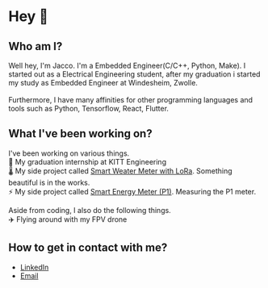 # Hey 👋 <br/>

## Who am I?<br/>
Well hey, I'm Jacco. I'm a Embedded Engineer(C/C++, Python, Make). I started out as a Electrical Engineering student, after my graduation i started my study as Embedded Engineer at Windesheim, Zwolle.<br /><br />
Furthermore, I have many affinities for other programming languages and tools such as Python, Tensorflow, React, Flutter.<br />

## What I've been working on?<br/>
I've been working on various things.<br/>
🥙 My graduation internship at KITT Engineering<br/>
🌡️ My side project called [Smart Weater Meter with LoRa](https://github.com/JaccoVeldscholten/LoraWeatherStation). Something beautiful is in the works.<br/>
⚡ My side project called [Smart Energy Meter (P1)](https://github.com/JaccoVeldscholten/SlimmeMeterDashboard). Measuring the P1 meter.<br/>

Aside from coding, I also do the following things.<br/>
✈️ Flying around with my FPV drone<br/>

## How to get in contact with me?<br/>
- [LinkedIn](https://www.linkedin.com/in/jacco-veldscholten-6903b797/)<br/>
- [Email](mailto:jjveldscholten@gmail.com)<br />
